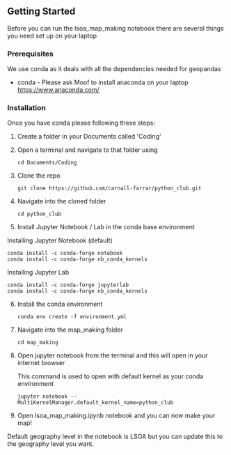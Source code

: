 ## Getting Started

Before you can run the lsoa_map_making notebook there are several things you need set up on your laptop

### Prerequisites
We use conda as it deals with all the dependencies needed for geopandas

- conda - Please ask Moof to install anaconda on your laptop https://www.anaconda.com/

### Installation

Once you have conda please following these steps:

1. Create a folder in your Documents called 'Coding'
2. Open a terminal and navigate to that folder using
   ```
   cd Documents/Coding
   ```
3. Clone the repo
   ```
   git clone https://github.com/carnall-farrar/python_club.git
   ```
4. Navigate into the cloned folder
   ```
   cd python_club
   ```

5. Install Jupyter Notebook / Lab in the conda base environment

Installing Jupyter Notebook (default)
   ```
   conda install -c conda-forge notebook
   conda install -c conda-forge nb_conda_kernels
   ```

Installing Jupyter Lab
   ```
   conda install -c conda-forge jupyterlab
   conda install -c conda-forge nb_conda_kernels
   ```

6. Install the conda environment
   ```
   conda env create -f environment.yml
   ```

7. Navigate into the map_making folder
   ```
   cd map_making
   ```
8. Open jupyter notebook from the terminal and this will open in your internet browser

    This command is used to open with default kernel as your conda environment
   ```
   jupyter notebook --MultiKernelManager.default_kernel_name=python_club
   ```

8. Open lsoa_map_making.ipynb notebook and you can now make your map!

Default geography level in the notebook is LSOA but you can update this to the geography level you want.
